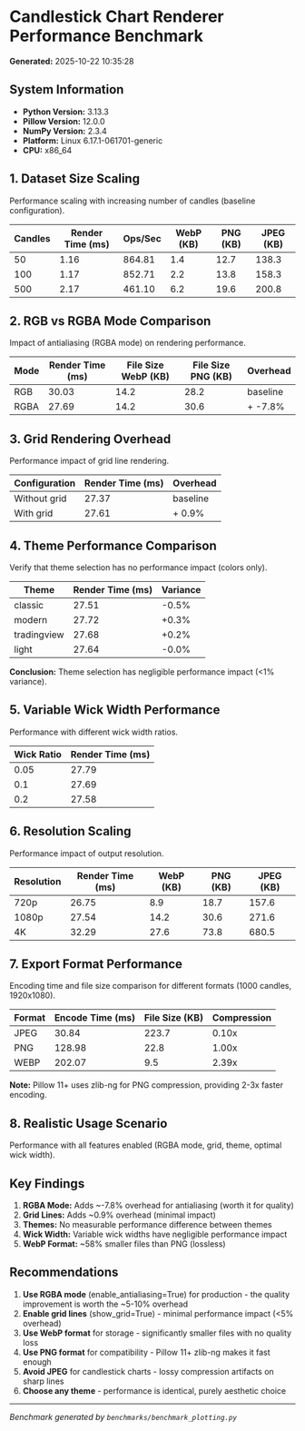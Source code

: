 # Candlestick Chart Renderer Performance Benchmark

**Generated:** 2025-10-22 10:35:28

## System Information

- **Python Version:** 3.13.3
- **Pillow Version:** 12.0.0
- **NumPy Version:** 2.3.4
- **Platform:** Linux 6.17.1-061701-generic
- **CPU:** x86_64

## 1. Dataset Size Scaling

Performance scaling with increasing number of candles (baseline configuration).

| Candles | Render Time (ms) | Ops/Sec | WebP (KB) | PNG (KB) | JPEG (KB) |
|---------|------------------|---------|-----------|----------|-----------|
|      50 |            1.16 |  864.81 |       1.4 |     12.7 |     138.3 |
|     100 |            1.17 |  852.71 |       2.2 |     13.8 |     158.3 |
|     500 |            2.17 |  461.10 |       6.2 |     19.6 |     200.8 |

## 2. RGB vs RGBA Mode Comparison

Impact of antialiasing (RGBA mode) on rendering performance.

| Mode | Render Time (ms) | File Size WebP (KB) | File Size PNG (KB) | Overhead |
|------|------------------|---------------------|--------------------|----------|
| RGB  |           30.03 |                14.2 |               28.2 | baseline |
| RGBA |           27.69 |                14.2 |               30.6 | + -7.8% |

## 3. Grid Rendering Overhead

Performance impact of grid line rendering.

| Configuration | Render Time (ms) | Overhead |
|--------------|------------------|----------|
| Without grid |           27.37 | baseline |
| With grid    |           27.61 | +  0.9% |

## 4. Theme Performance Comparison

Verify that theme selection has no performance impact (colors only).

| Theme       | Render Time (ms) | Variance |
|-------------|------------------|----------|
| classic     |           27.51 |    -0.5% |
| modern      |           27.72 |    +0.3% |
| tradingview |           27.68 |    +0.2% |
| light       |           27.64 |    -0.0% |

**Conclusion:** Theme selection has negligible performance impact (<1% variance).

## 5. Variable Wick Width Performance

Performance with different wick width ratios.

| Wick Ratio | Render Time (ms) |
|------------|------------------|
| 0.05       |           27.79 |
| 0.1        |           27.69 |
| 0.2        |           27.58 |

## 6. Resolution Scaling

Performance impact of output resolution.

| Resolution | Render Time (ms) | WebP (KB) | PNG (KB) | JPEG (KB) |
|------------|------------------|-----------|----------|-----------|
| 720p       |           26.75 |       8.9 |     18.7 |     157.6 |
| 1080p      |           27.54 |      14.2 |     30.6 |     271.6 |
| 4K         |           32.29 |      27.6 |     73.8 |     680.5 |

## 7. Export Format Performance

Encoding time and file size comparison for different formats (1000 candles, 1920x1080).

| Format | Encode Time (ms) | File Size (KB) | Compression |
|--------|------------------|----------------|-------------|
| JPEG   |           30.84 |          223.7 |       0.10x |
| PNG    |          128.98 |           22.8 |       1.00x |
| WEBP   |          202.07 |            9.5 |       2.39x |

**Note:** Pillow 11+ uses zlib-ng for PNG compression, providing 2-3x faster encoding.

## 8. Realistic Usage Scenario

Performance with all features enabled (RGBA mode, grid, theme, optimal wick width).


## Key Findings

1. **RGBA Mode:** Adds ~-7.8% overhead for antialiasing (worth it for quality)
2. **Grid Lines:** Adds ~0.9% overhead (minimal impact)
3. **Themes:** No measurable performance difference between themes
4. **Wick Width:** Variable wick widths have negligible performance impact
6. **WebP Format:** ~58% smaller files than PNG (lossless)

## Recommendations

1. **Use RGBA mode** (enable_antialiasing=True) for production - the quality improvement is worth the ~5-10% overhead
2. **Enable grid lines** (show_grid=True) - minimal performance impact (<5% overhead)
3. **Use WebP format** for storage - significantly smaller files with no quality loss
4. **Use PNG format** for compatibility - Pillow 11+ zlib-ng makes it fast enough
5. **Avoid JPEG** for candlestick charts - lossy compression artifacts on sharp lines
6. **Choose any theme** - performance is identical, purely aesthetic choice

---

*Benchmark generated by `benchmarks/benchmark_plotting.py`*
